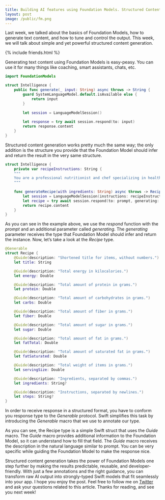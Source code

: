 ```yaml
---
title: Building AI features using Foundation Models. Structured Content.
layout: post
image: /public/fm.png
---
```


Last week, we talked about the basics of Foundation Models, how to generate text content, and how to tune and control the output. This week, we will talk about simple and yet powerful structured content generation.

{% include friends.html %}

Generating text content using Foundation Models is easy-peasy. You can use it for many things like coaching, smart assistants, chats, etc.

```swift
import FoundationModels

struct Intelligence {
    public func generate(_ input: String) async throws -> String {
        guard SystemLanguageModel.default.isAvailable else {
            return input
        }
        
        let session = LanguageModelSession()
        
        let response = try await session.respond(to: input)
        return response.content
    }
}
```

Structured content generation works pretty much the same way; the only addition is the structure you provide that the Foundation Model should infer and return the result in the very same structure.

```swift
struct Intelligence {
    private var recipeInstructions: String {
    """
    You are a professional nutritionist and chef specializing in healthy meal planning. Generate a recipe using provided ingredients.
    """
    
    func generateRecipe(with ingredients: String) async throws -> Recipe {
        let session = LanguageModelSession(instructions: recipeInstructions)
        let recipe = try await session.respond(to: prompt, generating: Recipe.self)
        return recipe.content
    }
}
```

As you can see in the example above, we use the *respond* function with the *prompt* and an additional parameter called *generating*. The *generating* parameter receives the type that Foundation Model should infer and return the instance. Now, let’s take a look at the *Recipe* type.

```swift
@Generable
struct Recipe {
    @Guide(description: "Shortened title for items, without numbers.")
    let title: String

    @Guide(description: "Total energy in kilocalories.")
    let energy: Double

    @Guide(description: "Total amount of protein in grams.")
    let protein: Double

    @Guide(description: "Total amount of carbohydrates in grams.")
    let carbs: Double

    @Guide(description: "Total amount of fiber in grams.")
    let fiber: Double

    @Guide(description: "Total amount of sugar in grams.")
    let sugar: Double

    @Guide(description: "Total amount of fat in grams.")
    let fatTotal: Double

    @Guide(description: "Total amount of saturated fat in grams.")
    let fatSaturated: Double

    @Guide(description: "Total weight of items in grams.")
    let servingSize: Double

    @Guide(description: "Ingredients, separated by commas.")
    let ingredients: String?

    @Guide(description: "Instructions, separated by newlines.")
    let steps: String?
}
```

In order to receive response in a structured format, you have to conform you response type to the *Generable* protocol. Swift simplifies this task by introducing the *Generable* macro that we use to annotate our type.

As you can see, the Recipe type is a simple Swift struct that uses the *Guide* macro. The *Guide* macro provides additional information to the Foundation Model, so it can understand how to fill that field. The *Guide* macro receives the description in the natural language similar to prompt. You can be very specific while guiding the Foundation Model to make the response nice.

Structured content generation takes the power of Foundation Models one step further by making the results predictable, reusable, and developer-friendly. With just a few annotations and the right guidance, you can transform raw AI output into strongly-typed Swift models that fit seamlessly into your app. I hope you enjoy the post. Feel free to follow me on [Twitter](https://twitter.com/mecid) and ask your questions related to this article. Thanks for reading, and see you next week!
